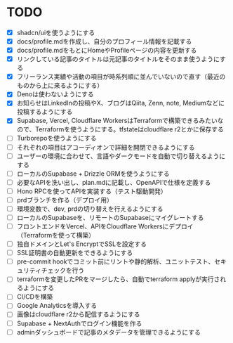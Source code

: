 # TODO

- [x] shadcn/uiを使うようにする
- [x] docs/profile.mdを作成し、自分のプロフィール情報を記載する
- [x] docs/profile.mdをもとにHomeやProfileページの内容を更新する
- [x] リンクしている記事のタイトルは元記事のタイトルをそのまま使うようにする
- [x] フリーランス実績や活動の項目が時系列順に並んでいないので直す（最近のものから上に来るようにする）
- [x] Denoは使わないようにする
- [x] お知らせはLinkedInの投稿やX、ブログはQiita, Zenn, note, Mediumなどに投稿するようにする
- [x] Supabase, Vercel, Cloudflare WorkersはTerraformで構築できるみたいなので、Terraformを使うようにする。tfstateはcloudflare r2とかに保存する
- [ ] Turborepoを使うようにする
- [ ] それぞれの項目はアコーディオンで詳細を開閉できるようにする
- [ ] ユーザーの環境に合わせて、言語やダークモードを自動で切り替えるようにする
- [ ] ローカルのSupabase + Drizzle ORMを使うようにする
- [ ] 必要なAPIを洗い出し、plan.mdに記載し、OpenAPIで仕様を定義する
- [ ] Hono RPCを使ってAPIを実装する（テスト駆動開発）
- [ ] prdブランチを作る（デプロイ用）
- [ ] 環境変数で、dev, prdの切り替えを行えるようにする
- [ ] ローカルのSupabaseを、リモートのSupabaseにマイグレートする
- [ ] フロントエンドをVercel、APIをCloudflare Workersにデプロイ（Terraformを使って構築）
- [ ] 独自ドメインとLet's EncryptでSSLを設定する
- [ ] SSL証明書の自動更新をできるようにする
- [ ] pre-commit hookでコミット前にリントや静的解析、ユニットテスト、セキュリティチェックを行う
- [ ] terraformを変更したPRをマージしたら、自動でterraform applyが実行されるようにする
- [ ] CI/CDを構築
- [ ] Google Analyticsを導入する
- [ ] 画像はcloudflare r2から配信するようにする
- [ ] Supabase + NextAuthでログイン機能を作る
- [ ] adminダッシュボードで記事のメタデータを管理できるようにする
